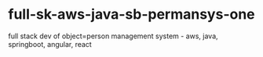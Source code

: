 # full-sk-aws-java-sb-permansys-one
full stack dev of object=person management system - aws, java, springboot, angular, react
